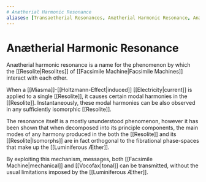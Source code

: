 ```yaml
---
# Anætherial Harmonic Resonance
aliases: [Transaetherial Resonances, Anætherial Harmonic Resonance, Anætherial Harmonic Resonances, Anætherial Resonances]
---
```

# Anætherial Harmonic Resonance
Anætherial harmonic resonance is a name for the phenomenon by which the [[Resolite|Resolites]] of [[Facsimile Machine|Facsimile Machines]] interact with each other.

When a [[Miasma]]-[[Holtzmann-Effect|induced]] [[Electricity|current]] is applied to a single [[Resolite]], it causes certain modal harmonies in the [[Resolite]]. Instantaneously, these modal harmonies can be also observed in any sufficiently isomorphic [[Resolite]]. 

The resonance itself is a mostly ununderstood phenomenon, however it has been shown that when decomposed into its principle components, the main modes of any harmony produced in the both the [[Resolite]] and its [[Resolite|Isomorphs]] are in fact orthogonal to the fibrational phase-spaces that make up the [[Luminiferous Æther]].

By exploiting this mechanism, messages, both [[Facsimile Machine|mechanical]] and [[Vocofax|tonal]] can be transmitted, without the usual limitations imposed by the [[Luminiferous Æther]].